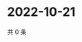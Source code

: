 # 2022-10-21

共 0 条

<!-- BEGIN WEIBO -->
<!-- 最后更新时间 Fri Oct 21 2022 15:28:19 GMT+0800 (China Standard Time) -->

<!-- END WEIBO -->

